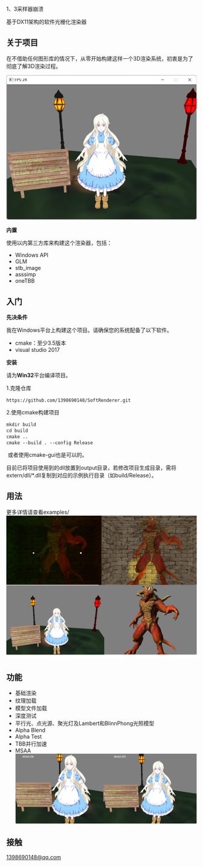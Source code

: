 1、3采样器崩溃

基于DX11架构的软件光栅化渲染器

## 关于项目

在不借助任何图形库的情况下，从零开始构建这样一个3D渲染系统，初衷是为了彻底了解3D渲染过程。

![image-20220403112302919](https://github.com/1398690148/SoftRenderer/blob/master/document/StandardScene.png)

**内置**

使用以内第三方库来构建这个渲染器，包括：

- Windows API
- GLM
- stb_image
- asssimp
- oneTBB

## 入门

**先决条件**

我在Windows平台上构建这个项目。请确保您的系统配备了以下软件。

- cmake：至少3.5版本
- visual studio 2017

**安装**

请为**Win32**平台编译项目。

1.克隆仓库

```
https://github.com/1398690148/SoftRenderer.git
```

2.使用cmake构建项目

```
mkdir build
cd build
cmake ..
cmake --build . --config Release
```

​	或者使用cmake-gui也是可以的。

目前已将项目使用到的dll放置到output目录，若修改项目生成目录，需将extern/dll/*.dll复制到对应的示例执行目录（如build/Release）。

## 用法

更多详情请查看examples/![示例图](https://github.com/1398690148/SoftRenderer/blob/master/document/%E7%A4%BA%E4%BE%8B%E5%9B%BE.png)

## 功能

- 基础渲染
- 纹理加载
- 模型文件加载
- 深度测试
- 平行光、点光源、聚光灯及Lambert和BlinnPhong光照模型
- Alpha Blend
- Alpha Test
- TBB并行加速
- MSAA![MSAA](https://github.com/1398690148/SoftRenderer/blob/master/document/MSAA.png)

## 接触

1398690148@qq.com

